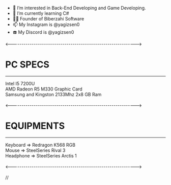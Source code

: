 - 👀 I’m interested in Back-End Developing and Game Developing.
- 🌱 I’m currently learning C#
- 👨‍💻 Founder of Biberzahi Software
- 📫 My Instagram is @yagizsen0
- ☎️ My Discord is @yagizsen0

<------------------------------------------------------------->
<h1>PC SPECS</h1><hr>

Intel I5 7200U<br>
AMD Radeon R5 M330 Graphic Card<br>
Samsung and Kingston 2133Mhz 2x8 GB Ram<br><br>
<------------------------------------------------------------->
<h1>EQUIPMENTS</h1><hr>

Keyboard => Redragon K568 RGB<br>
Mouse => SteelSeries Rival 3<br>
Headphone => SteelSeries Arctis 1<br>
<br>
<-------------------------------------------------------------><br><br>
//
